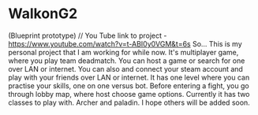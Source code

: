 # WalkonG2
(Blueprint prototype) // You Tube link to project - https://www.youtube.com/watch?v=t-ABI0y0VGM&t=6s
So... This is my personal project that I am working for while now. It's multiplayer game, where you play team deadmatch. You can host a game or search for one over LAN or internet. You can also and connect your steam account and play with your friends over LAN or internet. It has one level where you can practise your skills, one on one versus bot. Before entering a fight, you go through lobby map, where host choose game options. Currently it has two classes to play with. Archer and paladin. I hope others will be added soon.
